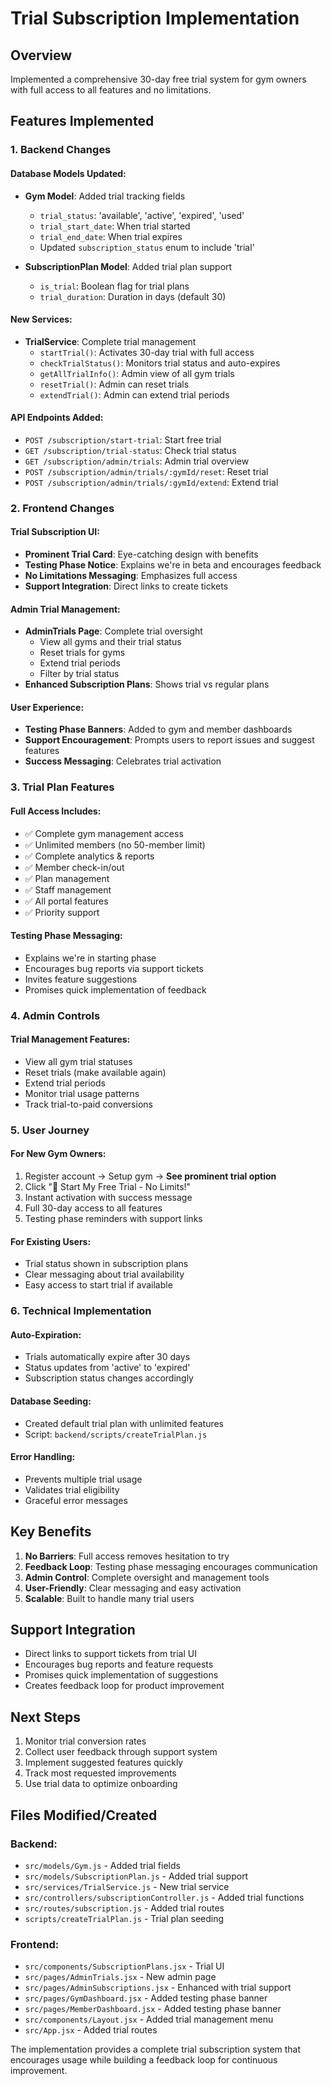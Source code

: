 # Trial Subscription Implementation

## Overview
Implemented a comprehensive 30-day free trial system for gym owners with full access to all features and no limitations.

## Features Implemented

### 1. Backend Changes

#### Database Models Updated:
- **Gym Model**: Added trial tracking fields
  - `trial_status`: 'available', 'active', 'expired', 'used'
  - `trial_start_date`: When trial started
  - `trial_end_date`: When trial expires
  - Updated `subscription_status` enum to include 'trial'

- **SubscriptionPlan Model**: Added trial plan support
  - `is_trial`: Boolean flag for trial plans
  - `trial_duration`: Duration in days (default 30)

#### New Services:
- **TrialService**: Complete trial management
  - `startTrial()`: Activates 30-day trial with full access
  - `checkTrialStatus()`: Monitors trial status and auto-expires
  - `getAllTrialInfo()`: Admin view of all gym trials
  - `resetTrial()`: Admin can reset trials
  - `extendTrial()`: Admin can extend trial periods

#### API Endpoints Added:
- `POST /subscription/start-trial`: Start free trial
- `GET /subscription/trial-status`: Check trial status
- `GET /subscription/admin/trials`: Admin trial overview
- `POST /subscription/admin/trials/:gymId/reset`: Reset trial
- `POST /subscription/admin/trials/:gymId/extend`: Extend trial

### 2. Frontend Changes

#### Trial Subscription UI:
- **Prominent Trial Card**: Eye-catching design with benefits
- **Testing Phase Notice**: Explains we're in beta and encourages feedback
- **No Limitations Messaging**: Emphasizes full access
- **Support Integration**: Direct links to create tickets

#### Admin Trial Management:
- **AdminTrials Page**: Complete trial oversight
  - View all gyms and their trial status
  - Reset trials for gyms
  - Extend trial periods
  - Filter by trial status
- **Enhanced Subscription Plans**: Shows trial vs regular plans

#### User Experience:
- **Testing Phase Banners**: Added to gym and member dashboards
- **Support Encouragement**: Prompts users to report issues and suggest features
- **Success Messaging**: Celebrates trial activation

### 3. Trial Plan Features

#### Full Access Includes:
- ✅ Complete gym management access
- ✅ Unlimited members (no 50-member limit)
- ✅ Complete analytics & reports
- ✅ Member check-in/out
- ✅ Plan management
- ✅ Staff management
- ✅ All portal features
- ✅ Priority support

#### Testing Phase Messaging:
- Explains we're in starting phase
- Encourages bug reports via support tickets
- Invites feature suggestions
- Promises quick implementation of feedback

### 4. Admin Controls

#### Trial Management Features:
- View all gym trial statuses
- Reset trials (make available again)
- Extend trial periods
- Monitor trial usage patterns
- Track trial-to-paid conversions

### 5. User Journey

#### For New Gym Owners:
1. Register account → Setup gym → **See prominent trial option**
2. Click "🚀 Start My Free Trial - No Limits!"
3. Instant activation with success message
4. Full 30-day access to all features
5. Testing phase reminders with support links

#### For Existing Users:
- Trial status shown in subscription plans
- Clear messaging about trial availability
- Easy access to start trial if available

### 6. Technical Implementation

#### Auto-Expiration:
- Trials automatically expire after 30 days
- Status updates from 'active' to 'expired'
- Subscription status changes accordingly

#### Database Seeding:
- Created default trial plan with unlimited features
- Script: `backend/scripts/createTrialPlan.js`

#### Error Handling:
- Prevents multiple trial usage
- Validates trial eligibility
- Graceful error messages

## Key Benefits

1. **No Barriers**: Full access removes hesitation to try
2. **Feedback Loop**: Testing phase messaging encourages communication
3. **Admin Control**: Complete oversight and management tools
4. **User-Friendly**: Clear messaging and easy activation
5. **Scalable**: Built to handle many trial users

## Support Integration

- Direct links to support tickets from trial UI
- Encourages bug reports and feature requests
- Promises quick implementation of suggestions
- Creates feedback loop for product improvement

## Next Steps

1. Monitor trial conversion rates
2. Collect user feedback through support system
3. Implement suggested features quickly
4. Track most requested improvements
5. Use trial data to optimize onboarding

## Files Modified/Created

### Backend:
- `src/models/Gym.js` - Added trial fields
- `src/models/SubscriptionPlan.js` - Added trial support
- `src/services/TrialService.js` - New trial service
- `src/controllers/subscriptionController.js` - Added trial functions
- `src/routes/subscription.js` - Added trial routes
- `scripts/createTrialPlan.js` - Trial plan seeding

### Frontend:
- `src/components/SubscriptionPlans.jsx` - Trial UI
- `src/pages/AdminTrials.jsx` - New admin page
- `src/pages/AdminSubscriptions.jsx` - Enhanced with trial support
- `src/pages/GymDashboard.jsx` - Added testing phase banner
- `src/pages/MemberDashboard.jsx` - Added testing phase banner
- `src/components/Layout.jsx` - Added trial management menu
- `src/App.jsx` - Added trial routes

The implementation provides a complete trial subscription system that encourages usage while building a feedback loop for continuous improvement.